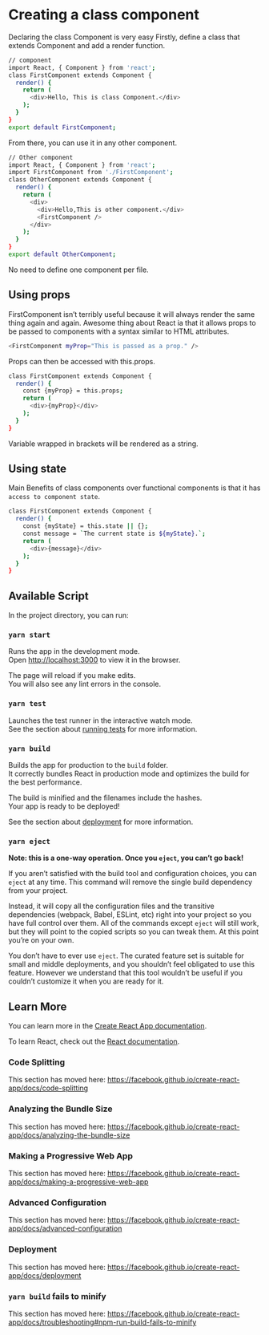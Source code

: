 # Creating a class component
Declaring the class Component is very easy
Firstly, define a class that extends Component and add a render function.
```bash 
// component
import React, { Component } from 'react';
class FirstComponent extends Component {
  render() {
    return (
      <div>Hello, This is class Component.</div>
    );
  }
}
export default FirstComponent;
```

From there, you can use it in any other component.

```bash
// Other component
import React, { Component } from 'react';
import FirstComponent from './FirstComponent';
class OtherComponent extends Component {
  render() {
    return (
      <div>
        <div>Hello,This is other component.</div>
        <FirstComponent />
      </div>
    );
  }
}
export default OtherComponent;
```

 No need to define one component per file.

## Using props
FirstComponent isn’t terribly useful because it will always render the same thing again and again.
Awesome thing about React ia that it allows props to be passed to components with a syntax similar to HTML attributes.

```bash
<FirstComponent myProp="This is passed as a prop." />
```
Props can then be accessed with this.props.

```bash
class FirstComponent extends Component {
  render() {
    const {myProp} = this.props;
    return (
      <div>{myProp}</div>
    );
  }
}
```

Variable wrapped in brackets will be rendered as a string.

## Using state
Main Benefits of class components over functional components is that it has ``` access to component state ```.

```bash
class FirstComponent extends Component {
  render() {
    const {myState} = this.state || {};
    const message = `The current state is ${myState}.`;
    return (
      <div>{message}</div>
    );
  }
}
```


## Available Script

In the project directory, you can run:

### `yarn start`

Runs the app in the development mode.<br />
Open [http://localhost:3000](http://localhost:3000) to view it in the browser.

The page will reload if you make edits.<br />
You will also see any lint errors in the console.

### `yarn test`

Launches the test runner in the interactive watch mode.<br />
See the section about [running tests](https://facebook.github.io/create-react-app/docs/running-tests) for more information.

### `yarn build`

Builds the app for production to the `build` folder.<br />
It correctly bundles React in production mode and optimizes the build for the best performance.

The build is minified and the filenames include the hashes.<br />
Your app is ready to be deployed!

See the section about [deployment](https://facebook.github.io/create-react-app/docs/deployment) for more information.

### `yarn eject`

**Note: this is a one-way operation. Once you `eject`, you can’t go back!**

If you aren’t satisfied with the build tool and configuration choices, you can `eject` at any time. This command will remove the single build dependency from your project.

Instead, it will copy all the configuration files and the transitive dependencies (webpack, Babel, ESLint, etc) right into your project so you have full control over them. All of the commands except `eject` will still work, but they will point to the copied scripts so you can tweak them. At this point you’re on your own.

You don’t have to ever use `eject`. The curated feature set is suitable for small and middle deployments, and you shouldn’t feel obligated to use this feature. However we understand that this tool wouldn’t be useful if you couldn’t customize it when you are ready for it.

## Learn More

You can learn more in the [Create React App documentation](https://facebook.github.io/create-react-app/docs/getting-started).

To learn React, check out the [React documentation](https://reactjs.org/).

### Code Splitting

This section has moved here: https://facebook.github.io/create-react-app/docs/code-splitting

### Analyzing the Bundle Size

This section has moved here: https://facebook.github.io/create-react-app/docs/analyzing-the-bundle-size

### Making a Progressive Web App

This section has moved here: https://facebook.github.io/create-react-app/docs/making-a-progressive-web-app

### Advanced Configuration

This section has moved here: https://facebook.github.io/create-react-app/docs/advanced-configuration

### Deployment

This section has moved here: https://facebook.github.io/create-react-app/docs/deployment

### `yarn build` fails to minify

This section has moved here: https://facebook.github.io/create-react-app/docs/troubleshooting#npm-run-build-fails-to-minify
